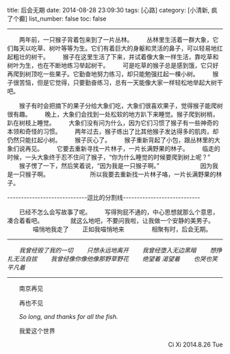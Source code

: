 title: 后会无期
date: 2014-08-28 23:09:30
tags: [心路]
category: [小清新, 疯了个癫]
list_number: false
toc: false

---
&emsp;&emsp;两年前，一只猴子背着包来到了一片丛林。
&emsp;&emsp;丛林里生活着一群大象，它们每天以吃草、树叶等等为生。它们有着巨大的身躯和灵活的鼻子，可以轻易地扛起粗壮的树干。
&emsp;&emsp;猴子在这里生活了下来，并试着像大象一样生活，靠吃草和树叶为生，也在不断地练习举起树干。
&emsp;&emsp;可是吃草的猴子总是感到饿，它只好再爬到树顶吃一些果子。它勤奋地努力练习，却只能勉强扛起一棵小树。
&emsp;&emsp;猴子很苦恼，但是它觉得，只要勤奋练习，总有一天能像大家一样轻松地举起大树干吧。
<!-- more -->
&emsp;&emsp;猴子有时会把摘下的果子分给大象们吃，大象们很喜欢果子，觉得猴子能爬树很有趣。
&emsp;&emsp;晚上，大象们会找到一处松软的地方趴下来睡觉。猴子爬到树梢，趴在树枝上睡觉。
&emsp;&emsp;大象们没有问为什么，因为它们习惯了猴子有一些神奇的本领和奇怪的习惯。
&emsp;&emsp;两年过去，猴子练出了比其他猴子发达得多的肌肉，却仍然只能扛起小树。
&emsp;&emsp;猴子灰心了。
&emsp;&emsp;猴子重新背起了小包，跟丛林里的大象们说再见。
&emsp;&emsp;它要去重新寻找一片林子，一片长满野果的林子。
&emsp;&emsp;临走的时候，一头大象终于忍不住问了猴子，“你为什么睡觉的时候要爬到树上呢？”
&emsp;&emsp;猴子愣了一下，然后笑着说，“因为我是一只猴子啊。”
&emsp;&emsp;
&emsp;&emsp;
&emsp;&emsp;因为我是一只猴子啊。
&emsp;&emsp;
&emsp;&emsp;
&emsp;&emsp;所以我要去重新找一片林子咯，一片长满野果的林子。


-----------------------------逗比的分割线----------------------------


&emsp;&emsp;已经不怎么会写故事了呢。
&emsp;&emsp;写得狗屁不通的，中心思想就那么个意思，凑合着看吧。
&emsp;&emsp;
&emsp;&emsp;就这么地吧，不要问我啦，让我做一个安静的美男子。
&emsp;&emsp;
&emsp;&emsp;喵悄地我走了
&emsp;&emsp;正如我喵悄地来
&emsp;&emsp;
&emsp;&emsp;相聚有时，后会无期。

- - -

&emsp;&emsp;_我曾经毁了我的一切_
&emsp;&emsp;_只想永远地离开_
&emsp;&emsp;_我曾经堕入无边黑暗_
&emsp;&emsp;_想挣扎无法自拔_
&emsp;&emsp;_我曾经像你像他像那野草野花_
&emsp;&emsp;_绝望着 渴望着_
&emsp;&emsp;_也哭也笑平凡着_
- - -
&emsp;&emsp;南京再见

&emsp;&emsp;再也不见

&emsp;&emsp;_So long, and thanks for all the fish._

&emsp;&emsp;我爱这个世界


<p align = right>
Ci Xi
2014.8.26 Tue
</p>